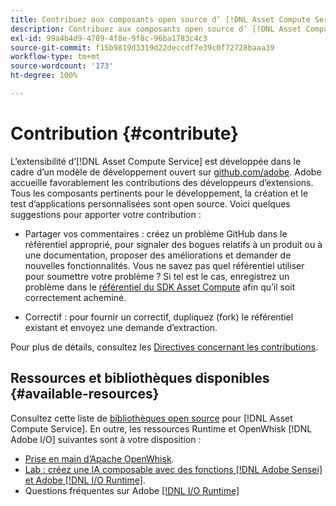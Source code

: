 ```yaml
---
title: Contribuez aux composants open source d’ [!DNL Asset Compute Service]
description: Contribuez aux composants open source d’ [!DNL Asset Compute Service].
exl-id: 99a4b4d9-4709-4f8e-9f8c-96ba1783c4c3
source-git-commit: f15b9819d3319d22deccdf7e39c0f72728baaa39
workflow-type: tm+mt
source-wordcount: '173'
ht-degree: 100%

---
```


# Contribution {#contribute}

L’extensibilité d’[!DNL Asset Compute Service] est développée dans le cadre d’un modèle de développement ouvert sur [github.com/adobe](https://github.com/adobe). Adobe accueille favorablement les contributions des développeurs d’extensions. Tous les composants pertinents pour le développement, la création et le test d’applications personnalisées sont open source. Voici quelques suggestions pour apporter votre contribution :

* Partager vos commentaires : créez un problème GitHub dans le référentiel approprié, pour signaler des bogues relatifs à un produit ou à une documentation, proposer des améliorations et demander de nouvelles fonctionnalités. Vous ne savez pas quel référentiel utiliser pour soumettre votre problème ? Si tel est le cas, enregistrez un problème dans le [référentiel du SDK Asset Compute](https://github.com/adobe/asset-compute-sdk) afin qu’il soit correctement acheminé.

* Correctif : pour fournir un correctif, dupliquez (fork) le référentiel existant et envoyez une demande d’extraction.

Pour plus de détails, consultez les [Directives concernant les contributions](https://github.com/adobe/asset-compute-sdk/blob/master/.github/CONTRIBUTING.md).

## Ressources et bibliothèques disponibles {#available-resources}

Consultez cette liste de [bibliothèques open source](https://github.com/adobe/asset-compute-sdk#available-resources-and-libraries) pour [!DNL Asset Compute Service]. En outre, les ressources Runtime et OpenWhisk [!DNL Adobe I/O] suivantes sont à votre disposition :

* [Prise en main d’Apache OpenWhisk](https://github.com/apache/openwhisk/tree/master/docs#getting-started-with-openwhisk).
* [Lab : créez une IA composable avec des fonctions  [!DNL Adobe Sensei]  et Adobe [!DNL I/O Runtime]](https://opensource.adobe.com/adobe-sensei-ai-functions/index.html).
* Questions fréquentes sur Adobe [[!DNL I/O Runtime] ](https://developer.adobe.com/runtime/docs/support/faq/)

<!-- **TBD** for post-release:
* Link to Adobe Developer App Builder open-source components.
* Issues in `aio` can be reported in Adobe Developer App Builder repos.
* Issues in asset-compute-sdk or devtool goes into the relevant repos from Nui.
-->
